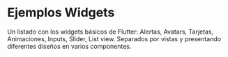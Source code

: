 # Ejemplos Widgets

Un listado con los widgets básicos de Flutter: Alertas, Avatars, Tarjetas, Animaciones, Inputs, Slider, List view. Separados por vistas y presentando diferentes diseños en varios componentes.
